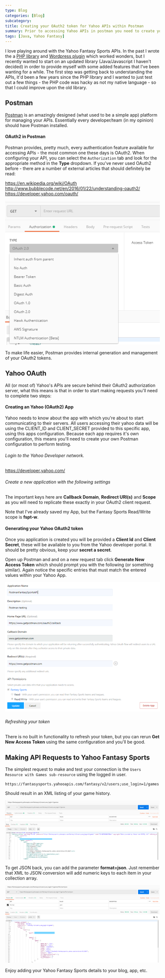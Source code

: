 ```yaml
---
type: Blog
categories: [Blog]
subcategory:
title: Creating your OAuth2 token for Yahoo APIs within Postman
summary: Prior to accessing Yahoo APIs in postman you need to create your Token - Postman makes this easy.
tags: [Java, Yahoo Fantasy]
---
```


I love playing around with the Yahoo Fantasy Sports APIs.   In the past I wrote the a [PHP library](https://github.com/kenjdavidson/php-oauth-yahoofantasysports) and [Wordpress plugin](https://github.com/kenjdavidson/yahoo-fantasy-wordpress) which worked wonders, but I recently wanted to start on an updated library (Java/Javascript I haven't decided) in order to provide myself with some added features that I've been wanting for a while.   The first step was getting back to understanding the APIs, it'd been a few years since the PHP library and I wanted to just test out a few things - the PHP code was hacky as not my native language - so that I could improve upon the old library.

## Postman

[Postman](https://www.postman.com/) is an amazingly designed (what used to be a simple app) platform for managing your APIs.   Essentially every developer/team (in my opinion) should have Postman installed. 

#### OAuth2 in Postman

Postman provides, pretty much, every authentication feature available for accessing APIs - the most common one these days is OAuth2.   When configuring your API, you can select the `Authorization` tab and look for the appropriate method in the **Type** dropdown.  If you've never used OAuth2 before - there are a number of external articles that should definitely be read:

https://en.wikipedia.org/wiki/OAuth
http://www.bubblecode.net/en/2016/01/22/understanding-oauth2/
https://developer.yahoo.com/oauth/

![Postman OAuth Config](./postman-oauth.png)

To make life easier, Postman provides internal generation and management of your OAuth2 tokens.  

## Yahoo OAuth

All (or most of) Yahoo's APIs are secure behind their OAuth2 authorization server, what this means is that in order to start making requests you'll need to complete two steps:

#### Creating an Yahoo (OAuth2) App

Yahoo needs to know about the app with which you're about to start communicating to their servers.   All users accessing their yahoo data will be using the CLIENT_ID and CLIENT_SECRET provided to this specific app, using this apps configuration.   Because each app requires it's own configuration, this means you'll need to create your own Postman configuration to perform testing.

###### Login to the Yahoo Developer network.

https://developer.yahoo.com/

###### Create a new application with the following settings

The important keys here are **Callback Domain**, **Redirect URI(s)** and **Scope** as you will need to replicate these exactly in your OAuth2 client request.
     
Note that I've already saved my App, but the Fantasy Sports Read/Write scope is **fspt-w**.

#### Generating your Yahoo OAuth2 token

Once you application is created you will be provided a **Client Id** and **Client Secret**, these will be available to you from the Yahoo developer portal.  It should be pretty obvious, keep your **secret a secret**.

Open up Postman and and on a new request tab click **Generate New Access Token** which should prompt you with the following (or something similar).  Again notice the specific entries that must match the entered values within your Yahoo App. 

![Add Yahoo! Developer App](./yahoo-app-config.png)

###### Refreshing your token

There is no built in functionality to refresh your token, but you can rerun **Get New Access Token** using the same configuration and you'll be good.

## Making API Requests to Yahoo Fantasy Sports

The simplest request to make and test your connection is the `Users Resource with Games sub-resource` using the logged in user.

```api
https://fantasysports.yahooapis.com/fantasy/v2/users;use_login=1/games
```

Should result in an XML listing of your game history.

![Game Collection XML](./game-history.png)

To get JSON back, you can add the parameter **format=json**.  Just remember that XML to JSON conversion will add numeric keys to each item in your collection array.

![Game Collection JSON](./game-history-json.png)
 
Enjoy adding your Yahoo Fantasy Sports details to your blog, app, etc.